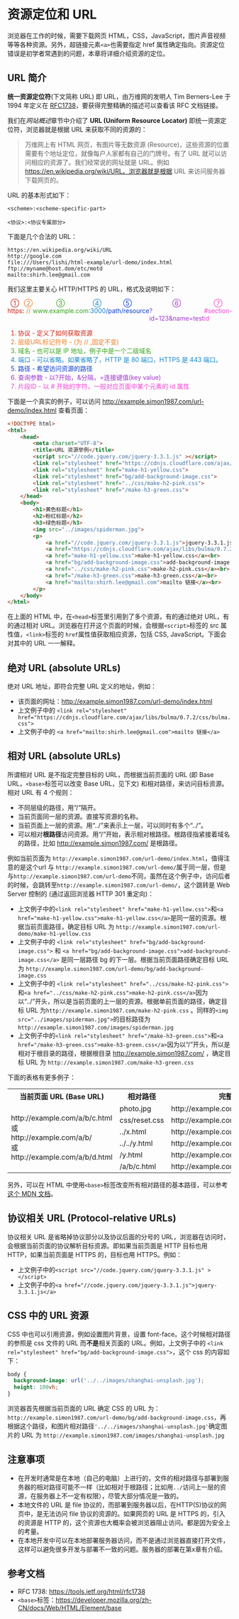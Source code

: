 # 资源定位和 URL

浏览器在工作的时候，需要下载网页 HTML，CSS，JavaScript，图片声音视频等等各种资源。另外，超链接元素`<a>`也需要指定 href 属性确定指向。资源定位错误是初学者常遇到的问题，本章将详细介绍资源的定位。

## URL 简介

**统一资源定位符**(下文简称 URL) 即 URL，由万维网的发明人 Tim Berners-Lee 于 1994 年定义在 [RFC1738](https://tools.ietf.org/html/rfc1738)，要获得完整精确的描述可以查看该 RFC 文档链接。

我们在*网站概述*章节中介绍了 **URL (Uniform Resource Locator)** 即统一资源定位符，浏览器就是根据 URL 来获取不同的资源的：

> 万维网上有 HTML 网页，有图片等无数资源 (Resource)，这些资源的位置需要有个地址定位，就像每户人家都有自己的门牌号。有了 URL 就可以访问相应的资源了。我们经常说的网址就是 URL。例如 https://en.wikipedia.org/wiki/URL。浏览器就是根据 URL 来访问服务器下载网页的。

URL 的基本形式如下：

```
<scheme>:<scheme-specific-part>
```

```
<协议>:<协议专属部分>
```

下面是几个合法的 URL：

```
https://en.wikipedia.org/wiki/URL
http://google.com
file:///Users/lishi/html-example/url-demo/index.html
ftp://myname@host.dom/etc/motd
mailto:shirh.lee@gmail.com
```

我们这里主要关心 HTTP/HTTPS 的 URL，格式及说明如下：

<div style="display: flex; justify-content: flex-start">
  <span style="display: flex; flex-direction: column; align-items: center; color: #cf2015"><span>①</span><span>https</span></span>
  <span style="display: flex; flex-direction: column; align-items: center;"><span>&nbsp;</span><span>:</span></span>
  <span style="display: flex; flex-direction: column; align-items: center; color: #f17b21"><span>②</span>//</span>
  <span style="display: flex; flex-direction: column; align-items: center; color: #38a41b"><span>③</span>www.example.com</span>
  <span style="display: flex; flex-direction: column; align-items: center; color: #1587cc"><span>④</span>:3000</span>
  <span style="display: flex; flex-direction: column; align-items: center; color: #0b3ecc"><span>⑤</span>/path/resource</span>
  <span style="display: flex; flex-direction: column; align-items: center; color: #9e37cc"><span>⑥</span>?id=123&amp;name=test</span>
  <span style="display: flex; flex-direction: column; align-items: center; color: #f242d4"><span>⑦</span>#section-id</span>
</div>
<ol>
<li style="color: #cf2015">协议 - 定义了如何获取资源</li>
<li style="color: #f17b21">层级URL标记符号 - (为 // ,固定不变)</li>
<li style="color: #38a41b">域名 - 也可以是 IP 地址，例子中是一个二级域名</li>
<li style="color: #1587cc">端口 - 可以省略。如果省略了，HTTP 是 80 端口，HTTPS 是 443 端口。</li>
<li style="color: #0b3ecc">路径 - 希望访问资源的路径</li>
<li style="color: #9e37cc">查询参数 - 以?开始，&amp;分隔，=连接键值(key value)</li>
<li style="color: #f242d4">片段ID - 以 # 开始的字符，一般对应页面中某个元素的 id 属性</li>
</ol>

下面是一个真实的例子，可以访问 http://example.simon1987.com/url-demo/index.html 查看页面：

```html
<!DOCTYPE html>
<html>
    <head>
        <meta charset="UTF-8">
        <title>URL 资源举例</title>
        <script src="//code.jquery.com/jquery-3.3.1.js" ></script>
        <link rel="stylesheet" href="https://cdnjs.cloudflare.com/ajax/libs/bulma/0.7.2/css/bulma.css">
        <link rel="stylesheet" href="make-h1-yellow.css">
        <link rel="stylesheet" href="bg/add-background-image.css">
        <link rel="stylesheet" href="../css/make-h2-pink.css">
        <link rel="stylesheet" href="/make-h3-green.css">
    </head>
    <body>
        <h1>黄色标题</h1>
        <h2>粉红标题</h2>
        <h3>绿色标题</h3>
        <img src="../images/spiderman.jpg">
        <p>
            <a href="//code.jquery.com/jquery-3.3.1.js">jquery-3.3.1.js</a><br>
            <a href="https://cdnjs.cloudflare.com/ajax/libs/bulma/0.7.2/css/bulma.css">bulma.css</a><br>
            <a href="make-h1-yellow.css">make-h1-yellow.css</a><br>
            <a href="bg/add-background-image.css">add-background-image.css</a><br>
            <a href="../css/make-h2-pink.css">make-h2-pink.css</a><br>
            <a href="/make-h3-green.css">make-h3-green.css</a><br>
            <a href="mailto:shirh.lee@gmail.com">mailto 链接</a><br>
        </p>
    </body>
</html>
```

在上面的 HTML 中，在`<head>`标签里引用到了多个资源，有的通过绝对 URL，有的通过相对 URL。浏览器在打开这个页面的时候，会根据`<script>`标签的 src 属性值，`<link>`标签的 `href`属性值获取相应资源，包括 CSS, JavaScript。下面会对其中的 URL 一一解释。

## 绝对 URL (absolute URLs)

绝对 URL 地址，即符合完整 URL 定义的地址，例如：

- 该页面的网址：http://example.simon1987.com/url-demo/index.html
- 上文例子中的 `<link rel="stylesheet" href="https://cdnjs.cloudflare.com/ajax/libs/bulma/0.7.2/css/bulma.css">`
- 上文例子中的 `<a href="mailto:shirh.lee@gmail.com">mailto 链接</a>`

## 相对 URL (absolute URLs)

所谓相对 URL 是不指定完整目标的 URL，而根据当前页面的 URL (即 Base URL，`<base>`标签可以改变 Base URL，见下文) 和相对路径，来访问目标资源。相对 URL 有 4 个规则：

- 不同层级的路径，用“/”隔开。
- 当前页面同一层的资源。直接写资源的名称。
- 当前页面上一层的资源。用“../”来表示上一层，可以同时有多个“../”。
- 可以相对**根路径**访问资源。用“/”开始，表示相对根路径。根路径指紧接着域名的路径，比如 http://example.simon1987.com/ 是根路径。

例如当前页面为 `http://example.simon1987.com/url-demo/index.html`，值得注意的是这个url 与 `http://example.simon1987.com/url-demo/`属于同一层，但是与`http://example.simon1987.com/url-demo`不同，虽然在这个例子中，访问后者的时候，会跳转至`http://example.simon1987.com/url-demo/`，这个跳转是 Web Server 控制的 (通过返回浏览器 HTTP 301 重定向)：

- 上文例子中的`<link rel="stylesheet" href="make-h1-yellow.css">`和`<a href="make-h1-yellow.css">make-h1-yellow.css</a>`是同一层的资源。根据当前页面路径，确定目标 URL 为 `http://example.simon1987.com/url-demo/make-h1-yellow.css`
- 上文例子中的 `<link rel="stylesheet" href="bg/add-background-image.css">` 和 `<a href="bg/add-background-image.css">add-background-image.css</a>` 是同一层路径 bg 的下一层。根据当前页面路径确定目标 URL 为 `http://example.simon1987.com/url-demo/bg/add-background-image.css`
- 上文例子中的 `<link rel="stylesheet" href="../css/make-h2-pink.css">`和`<a href="../css/make-h2-pink.css">make-h2-pink.css</a>`因为以“../”开头，所以是当前页面的上一层的资源。根据单前页面的路径，确定目标 URL 为`http://example.simon1987.com/make-h2-pink.css` 。同样的`<img src="../images/spiderman.jpg">`的目标路径为`http://example.simon1987.com/images/spiderman.jpg`
- 上文例子中的`<link rel="stylesheet" href="/make-h3-green.css">`和`<a href="/make-h3-green.css">make-h3-green.css</a>`因为以“/”开头，所以是相对于根目录的路径，根据根目录 http://example.simon1987.com/ ，确定目标 URL 为 `http://example.simon1987.com/make-h3-green.css`

下面的表格有更多例子：

<table>
  <tr>
    <th>当前页面 URL (Base URL)</th>
    <th>相对路径</th>
    <th>完整 URL</th>
  </tr>
  <tr>
    <td rowspan="6" style="vertical-align:middle">http://example.com/a/b/c.html <br>或<br>http://example.com/a/b/<br>或<br>http://example.com/a/b/d.html</td>
    <td>photo.jpg</td>
    <td>http://example.com/a/b/photo.jpg</td>
  </tr>
  <tr>
    <td>css/reset.css</td>
    <td>http://example.com/a/b/css/reset.css</td>
  </tr>
  <tr>
    <td>../x.html</td>
    <td>http://example.com/a/x.html</td>
  </tr>
  <tr>
    <td>../../y.html</td>
    <td>http://example.com/y.html</td>
  </tr>
  <tr>
    <td>/y.html</td>
    <td>http://example.com/y.html</td>
  </tr>
  <tr>
    <td>/a/b/c.html</td>
    <td>http://example.com/a/b/c.html</td>
  </tr>
</table>

另外，可以在 HTML 中使用`<base>`标签改变所有相对路径的基本路径，可以参考[这个 MDN 文档](https://developer.mozilla.org/zh-CN/docs/Web/HTML/Element/base)。

## 协议相关 URL (Protocol-relative URLs)

协议相关 URL 是省略掉协议部分以及协议后面的分号的 URL，浏览器在访问时，会根据当前页面的协议解析目标资源。即如果当前页面是 HTTP 目标也用 HTTP，如果当前页面是 HTTPS 的，目标也用 HTTPS。例如：

- 上文例子中的`<script src="//code.jquery.com/jquery-3.3.1.js" ></script>`
- 上文例子中的`<a href="//code.jquery.com/jquery-3.3.1.js">jquery-3.3.1.js</a>`

## CSS 中的 URL 资源

CSS 中也可以引用资源，例如设置图片背景，设置 font-face。这个时候相对路径的参照是 css 文件的 URL 而**不是**相关页面的 URL。例如，上文例子中的 `<link rel="stylesheet" href="bg/add-background-image.css">`，这个 css 的内容如下：

```css
body {
  background-image: url('../../images/shanghai-unsplash.jpg');
  height: 100vh;
}
```

浏览器首先根据当前页面的 URL 确定 CSS 的 URL 为：`http://example.simon1987.com/url-demo/bg/add-background-image.css`，再根据这个路径，和图片相对路径`'../../images/shanghai-unsplash.jpg'`确定图片的 URL 为 `http://example.simon1987.com/images/shanghai-unsplash.jpg`

## 注意事项

- 在开发时通常是在本地（自己的电脑）上进行的，文件的相对路径与部署到服务器的相对路径可能不一样（比如相对于根路径；比如用`../`访问上一层的资源，在服务器上不一定有权限），尽管大部分情况是一致的。
- 本地文件的 URL 是 file 协议的，而部署到服务器以后，在HTTP(S)协议的网页中，是无法访问 file 协议的资源的。如果网页的 URL 是 HTTPS 的，引入的资源是 HTTP 的，这个资源也大概率会被浏览器阻止访问。都是因为安全上的考量。
- 在本地开发中可以在本地部署服务器访问，而不是通过浏览器直接打开文件，这样可以避免很多开发与部署不一致的问题。服务器的部署在第x章有介绍。

## 参考文档

- RFC 1738: https://tools.ietf.org/html/rfc1738
- `<base>`标签：https://developer.mozilla.org/zh-CN/docs/Web/HTML/Element/base